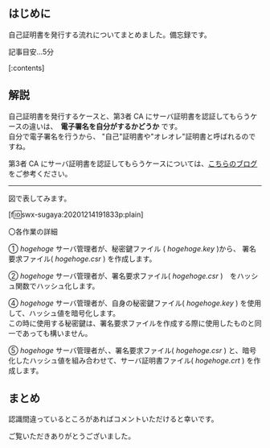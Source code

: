 ## はじめに

自己証明書を発行する流れについてまとめました。備忘録です。

記事目安...5分

[:contents]

## 解説

自己証明書を発行するケースと、第3者 CA にサーバ証明書を認証してもらうケースの違いは、　**電子署名を自分がするかどうか** です。  
自分で電子署名を行うから、 "自己"証明書や"オレオレ"証明書と呼ばれるのですね。

第3者 CA にサーバ証明書を認証してもらうケースについては、[こちらのブログ](https://blog.serverworks.co.jp/server-certificate-validation) をご参考ください。

---

図で表してみます。

[f:id:swx-sugaya:20201214191833p:plain]


〇各作業の詳細

① *hogehoge* サーバ管理者が、秘密鍵ファイル ( *hogehoge.key* )から、 署名要求ファイル( *hogehoge.csr* ) を作成します。

② *hogehoge* サーバ管理者が、署名要求ファイル( *hogehoge.csr* )　をハッシュ関数でハッシュ化します。

④ *hogehoge* サーバ管理者が、自身の秘密鍵ファイル( *hogehoge.key* ) を使用して、ハッシュ値を暗号化します。  
この時に使用する秘密鍵は、署名要求ファイルを作成する際に使用したものと同一であっても構いません。

⑤ *hogehoge* サーバ管理者が、、署名要求ファイル( *hogehoge.csr* ) と、暗号化したハッシュ値を組み合わせて、サーバ証明書ファイル( *hogehoge.crt* ) を作成します。


## まとめ

認識間違っているところがあればコメントいただけると幸いです。

ご覧いただきありがとうございました。


